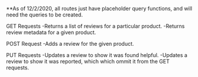 **As of 12/2/2020, all routes just have placeholder query functions, and will need the queries to be created.

GET Requests
  -Returns a list of reviews for a particular product.
  -Returns review metadata for a given product.

POST Request
  -Adds a review for the given product.

PUT Requests
  -Updates a review to show it was found helpful.
  -Updates a review to show it was reported, which which ommit it from the GET requests.


